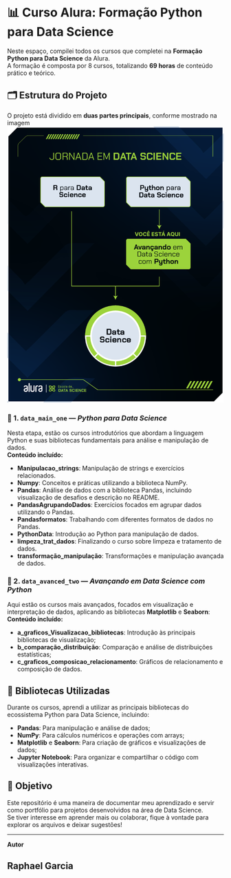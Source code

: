 # 📊 Curso Alura: Formação Python para Data Science

Neste espaço, compilei todos os cursos que completei na **Formação Python para Data Science** da Alura.  
A formação é composta por 8 cursos, totalizando **69 horas** de conteúdo prático e teórico.

## 🗂 Estrutura do Projeto

O projeto está dividido em **duas partes principais**, conforme mostrado na imagem
![Jornada em Data Science - Alura](./Curso.png)

### 📘 1. `data_main_one` — _Python para Data Science_

Nesta etapa, estão os cursos introdutórios que abordam a linguagem Python e suas bibliotecas fundamentais para análise e manipulação de dados.  
**Conteúdo incluído:**

- **Manipulacao_strings**: Manipulação de strings e exercícios relacionados.
- **Numpy**: Conceitos e práticas utilizando a biblioteca NumPy.
- **Pandas**: Análise de dados com a biblioteca Pandas, incluindo visualização de desafios e descrição no README.
- **PandasAgrupandoDados**: Exercícios focados em agrupar dados utilizando o Pandas.
- **Pandasformatos**: Trabalhando com diferentes formatos de dados no Pandas.
- **PythonData**: Introdução ao Python para manipulação de dados.
- **limpeza_trat_dados**: Finalizando o curso sobre limpeza e tratamento de dados.
- **transformação_manipulação**: Transformações e manipulação avançada de dados.

### 🚀 2. `data_avanced_two` — _Avançando em Data Science com Python_

Aqui estão os cursos mais avançados, focados em visualização e interpretação de dados, aplicando as bibliotecas **Matplotlib** e **Seaborn**:  
**Conteúdo incluído:**

- **a_graficos_Visualizacao_bibliotecas**: Introdução às principais bibliotecas de visualização;
- **b_comparação_distribuição**: Comparação e análise de distribuições estatísticas;
- **c_graficos_composicao_relacionamento**: Gráficos de relacionamento e composição de dados.

## 🧠 Bibliotecas Utilizadas

Durante os cursos, aprendi a utilizar as principais bibliotecas do ecossistema Python para Data Science, incluindo:

- **Pandas**: Para manipulação e análise de dados;
- **NumPy**: Para cálculos numéricos e operações com arrays;
- **Matplotlib** e **Seaborn**: Para criação de gráficos e visualizações de dados;
- **Jupyter Notebook**: Para organizar e compartilhar o código com visualizações interativas.

## 🎯 Objetivo

Este repositório é uma maneira de documentar meu aprendizado e servir como portfólio para projetos desenvolvidos na área de Data Science.  
Se tiver interesse em aprender mais ou colaborar, fique à vontade para explorar os arquivos e deixar sugestões!

---

**Autor**

## Raphael Garcia
